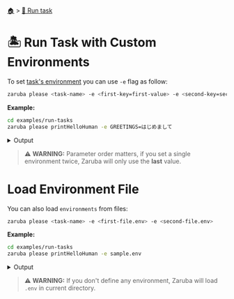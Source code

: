 <!--startTocHeader-->
[🏠](../README.md) > [🏃 Run task](README.md)
# 🏝️ Run Task with Custom Environments
<!--endTocHeader-->

To set [task's environment](../core-concepts/task/task-envs/README.md) you can use `-e` flag as follow:

```bash
zaruba please <task-name> -e <first-key=first-value> -e <second-key=second-value>
```

__Example:__

<!--startCode-->
```bash
cd examples/run-tasks
zaruba please printHelloHuman -e GREETINGS=はじめまして
```
 
<details>
<summary>Output</summary>
 
```````
🤖 🔎 Job Starting...
         Elapsed Time: 1.145µs
         Current Time: 09:10:20
🤖 🏁 Running 🍏 printHelloHuman runner (Attempt 1 of 3) on /home/gofrendi/zaruba/docs/examples/run-tasks
🤖 🎉 Successfully running 🍏 printHelloHuman runner (Attempt 1 of 3)
🤖 🔎 Job Running...
         Elapsed Time: 2.163297ms
         Current Time: 09:10:20
🤖 🎉 🎉🎉🎉🎉🎉🎉🎉🎉🎉🎉🎉
🤖 🎉 Job Complete!!! 🎉🎉🎉
🤖    🚀 🍏 printHelloHuman      はじめまして human
🤖 🔥 Terminating
🤖 🔎 Job Ended...
         Elapsed Time: 408.166284ms
         Current Time: 09:10:20
zaruba please printHelloHuman -e 'GREETINGS=はじめまして'
```````
</details>
<!--endCode-->


> ⚠️ __WARNING:__ Parameter order matters, if you set a single environment twice, Zaruba will only use the __last__ value.

# Load Environment File

You can also load `environments` from files:

```bash
zaruba please <task-name> -e <first-file.env> -e <second-file.env>
```

__Example:__

<!--startCode-->
```bash
cd examples/run-tasks
zaruba please printHelloHuman -e sample.env
```
 
<details>
<summary>Output</summary>
 
```````
🤖 🔎 Job Starting...
         Elapsed Time: 1.263µs
         Current Time: 09:10:20
🤖 🏁 Running 🍏 printHelloHuman runner (Attempt 1 of 3) on /home/gofrendi/zaruba/docs/examples/run-tasks
🤖 🎉 Successfully running 🍏 printHelloHuman runner (Attempt 1 of 3)
🤖 🔎 Job Running...
         Elapsed Time: 1.668896ms
         Current Time: 09:10:20
🤖 🎉 🎉🎉🎉🎉🎉🎉🎉🎉🎉🎉🎉
🤖 🎉 Job Complete!!! 🎉🎉🎉
🤖    🚀 🍏 printHelloHuman      Hola human
🤖 🔥 Terminating
🤖 🔎 Job Ended...
         Elapsed Time: 404.911823ms
         Current Time: 09:10:21
zaruba please printHelloHuman -e 'sample.env'
```````
</details>
<!--endCode-->

>  ⚠️ __WARNING:__  If you don't define any environment, Zaruba will load `.env` in current directory.

<!--startTocSubTopic-->
<!--endTocSubTopic-->